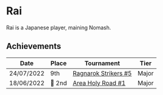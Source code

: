 # Rai

Rai is a Japanese player, maining Nomash.

## Achievements

|Date|Place|Tournament|Tier|
|-|-|-|-|
| 24/07/2022 | 9th | [Ragnarok Strikers #5](../../tournaments/ragna/ragna5.md) | Major |
| 18/06/2022 |:2nd_place_medal: 2nd | [Area Holy Road #1](../../tournaments/misc/holyroad1.md) | Major |
